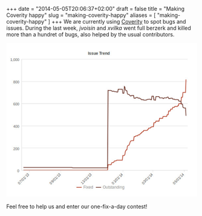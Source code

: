 +++
date = "2014-05-05T20:06:37+02:00"
draft = false
title = "Making Coverity happy"
slug = "making-coverity-happy"
aliases = [
	"making-coverity-happy"
]
+++
We are currently using [Coverity]( coverity.com ) to spot bugs and issues. During the last week, *jvoisin* and *xvilka* went full berzerk and killed more than a hundret of bugs, also helped by the usual contributors.

![happy coverity](/images/coverifix.jpg)

Feel free to help us and enter our one-fix-a-day contest!
